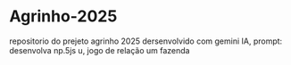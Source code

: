 # Agrinho-2025
repositorio do prejeto agrinho 2025
dersenvolvido com gemini IA, prompt: desenvolva np.5js u, jogo de relação um fazenda
